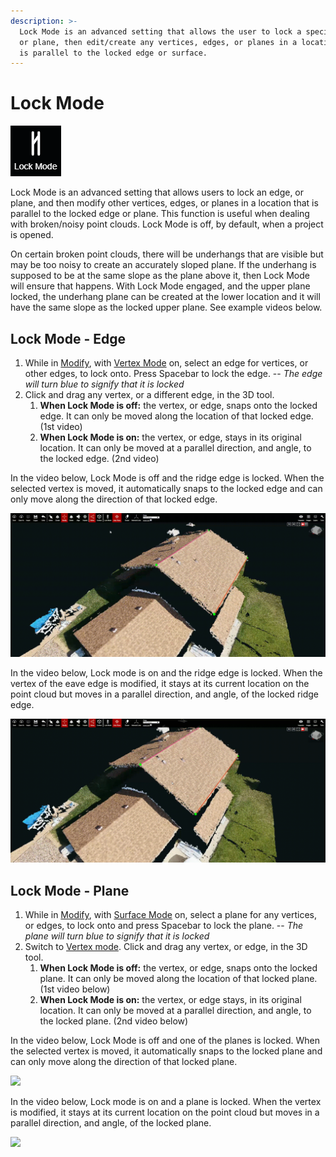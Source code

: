 ```yaml
---
description: >-
  Lock Mode is an advanced setting that allows the user to lock a specific edge,
  or plane, then edit/create any vertices, edges, or planes in a location that
  is parallel to the locked edge or surface.
---
```


# Lock Mode

![No hotkey available](../.gitbook/assets/lock-mode.png)

Lock Mode is an advanced setting that allows users to lock an edge, or plane, and then modify other vertices, edges, or planes in a location that is parallel to the locked edge or plane. This function is useful when dealing with broken/noisy point clouds. Lock Mode is off, by default, when a project is opened.

On certain broken point clouds, there will be underhangs that are visible but may be too noisy to create an accurately sloped plane. If the underhang is supposed to be at the same slope as the plane above it, then Lock Mode will ensure that happens. With Lock Mode engaged, and the upper plane locked, the underhang plane can be created at the lower location and it will have the same slope as the locked upper plane. See example videos below.

## Lock Mode - Edge

1. While in [Modify](../3d-scene-manipulation-tools/geometry/modify.md), with [Vertex Mode](../mode.md) on, select an edge for vertices, or other edges, to lock onto. Press Spacebar to lock the edge. -- _The edge will turn blue to signify that it is locked_
2. Click and drag any vertex, or a different edge, in the 3D tool. 
   1. **When Lock Mode is off:** the vertex, or edge, snaps onto the locked edge. It can only be moved along the location of that locked edge. \(1st video\)
   2. **When Lock Mode is on:** the vertex, or edge, stays in its original location. It can only be moved at a parallel direction, and angle, to the locked edge. \(2nd video\)

In the video below, Lock Mode is off and the ridge edge is locked. When the selected vertex is moved, it automatically snaps to the locked edge and can only move along the direction of that locked edge.

![](../.gitbook/assets/lock-mode-off_edge-locked_proj12131_11_2018.gif)

In the video below, Lock mode is on and the ridge edge is locked. When the vertex of the eave edge is modified, it stays at its current location on the point cloud but moves in a parallel direction, and angle, of the locked ridge edge.

![](../.gitbook/assets/lockmodeon_edgelocked_proj12131.gif)

## Lock Mode - Plane

1. While in [Modify](../3d-scene-manipulation-tools/geometry/modify.md), with [Surface Mode](../mode.md) on, select a plane for any vertices, or edges, to lock onto and press Spacebar to lock the plane. -- _The plane will turn blue to signify that it is locked_
2. Switch to [Vertex mode](../mode.md). Click and drag any vertex, or edge, in the 3D tool. 
   1. **When Lock Mode is off:** the vertex, or edge, snaps onto the locked plane. It can only be moved along the location of that locked plane. \(1st video below\)
   2. **When Lock Mode is on:** the vertex, or edge stays, in its original location. It can only be moved at a parallel direction, and angle, to the locked plane. \(2nd video below\)

In the video below, Lock Mode is off and one of the planes is locked. When the selected vertex is moved, it automatically snaps to the locked plane and can only move along the direction of that locked plane.

![](../.gitbook/assets/lockmodeoff_planelocked_proj12131_11_2018.gif)

In the video below, Lock mode is on and a plane is locked. When the vertex is modified, it stays at its current location on the point cloud but moves in a parallel direction, and angle, of the locked plane.

![](../.gitbook/assets/lockmodeon_planelocked_proj12131_11_2018.gif)

